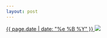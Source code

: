 ```yaml
---
layout: post
---
```


<p>
  <a href="/450">
    <time>{{ page.date | date: "%e %B %Y" }}</time>
    <img src="https://s3.amazonaws.com/life.aaronjgreenberg.com/450.jpg">
  </a>
  
</p>
